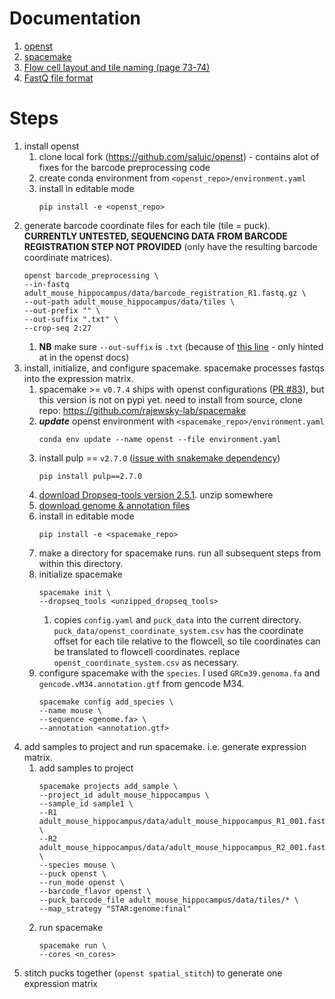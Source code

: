 # Documentation
1. [openst](https://rajewsky-lab.github.io/openst/latest/)
1. [spacemake](https://spacemake.readthedocs.io/en/latest/)
1. [Flow cell layout and tile naming (page 73-74)](https://support.illumina.com/content/dam/illumina-support/documents/documentation/system_documentation/novaseq/1000000019358_16-novaseq-6000-system-guide.pdf#page=85)
1. [FastQ file format](https://help.basespace.illumina.com/files-used-by-basespace/fastq-files#format)

# Steps
1. install openst
    1. clone local fork (https://github.com/saluic/openst) - contains alot of fixes for the barcode preprocessing code
    1. create conda environment from `<openst_repo>/environment.yaml`
    1. install in editable mode
        ```
        pip install -e <openst_repo>
        ```
1. generate barcode coordinate files for each tile (tile = puck). **CURRENTLY UNTESTED, SEQUENCING DATA FROM BARCODE REGISTRATION STEP NOT PROVIDED** (only have the resulting barcode coordinate matrices).
    ```
    openst barcode_preprocessing \
    --in-fastq adult_mouse_hippocampus/data/barcode_registration_R1.fastq.gz \
    --out-path adult_mouse_hippocampus/data/tiles \
    --out-prefix "" \
    --out-suffix ".txt" \
    --crop-seq 2:27
    ```
    1. **NB** make sure `--out-suffix` is `.txt` (because of [this line](https://github.com/rajewsky-lab/spacemake/blob/50291f2bfba2df93b5a9c4fd397b6782c2a88e98/spacemake/snakemake/scripts/n_intersect_sequences.py#L213) - only hinted at in the openst docs)
1. install, initialize, and configure spacemake. spacemake processes fastqs into the expression matrix.
    1. spacemake >= `v0.7.4` ships with openst configurations ([PR #83](https://github.com/rajewsky-lab/spacemake/pull/83)), but this version is not on pypi yet. need to install from source, clone repo: https://github.com/rajewsky-lab/spacemake
    1. _**update**_ openst environment with `<spacemake_repo>/environment.yaml`
        ```
        conda env update --name openst --file environment.yaml
        ```
    1. install pulp == `v2.7.0` ([issue with snakemake dependency](https://github.com/snakemake/snakemake/issues/2607))
        ```
        pip install pulp==2.7.0
        ```
    1. [download Dropseq-tools version 2.5.1](https://github.com/broadinstitute/Drop-seq/releases/download/v2.5.1/Drop-seq_tools-2.5.1.zip). unzip somewhere
    1. [download genome & annotation files](https://www.gencodegenes.org)
    1. install in editable mode
        ```
        pip install -e <spacemake_repo>
        ```
    1. make a directory for spacemake runs. run all subsequent steps from within this directory.
    1. initialize spacemake 
        ```
        spacemake init \
        --dropseq_tools <unzipped_dropseq_tools>
        ```
        1. copies `config.yaml` and `puck_data` into the current directory. `puck_data/openst_coordinate_system.csv` has the coordinate offset for each tile relative to the flowcell, so tile coordinates can be translated to flowcell coordinates. replace `openst_coordinate_system.csv` as necessary.
    1. configure spacemake with the `species`. I used `GRCm39.genoma.fa` and `gencode.vM34.annotation.gtf` from gencode M34.
        ```
        spacemake config add_species \
        --name mouse \
        --sequence <genome.fa> \
        --annotation <annotation.gtf>
        ```
1. add samples to project and run spacemake. i.e. generate expression matrix.
    1. add samples to project
        ```
        spacemake projects add_sample \
        --project_id adult_mouse_hippocampus \
        --sample_id sample1 \
        --R1 adult_mouse_hippocampus/data/adult_mouse_hippocampus_R1_001.fastq.gz \
        --R2 adult_mouse_hippocampus/data/adult_mouse_hippocampus_R2_001.fastq.gz \
        --species mouse \
        --puck openst \
        --run_mode openst \
        --barcode_flavor openst \
        --puck_barcode_file adult_mouse_hippocampus/data/tiles/* \
        --map_strategy "STAR:genome:final"
        ```
    1. run spacemake
        ```
        spacemake run \
        --cores <n_cores>
        ```
1. stitch pucks together (`openst spatial_stitch`) to generate one expression matrix